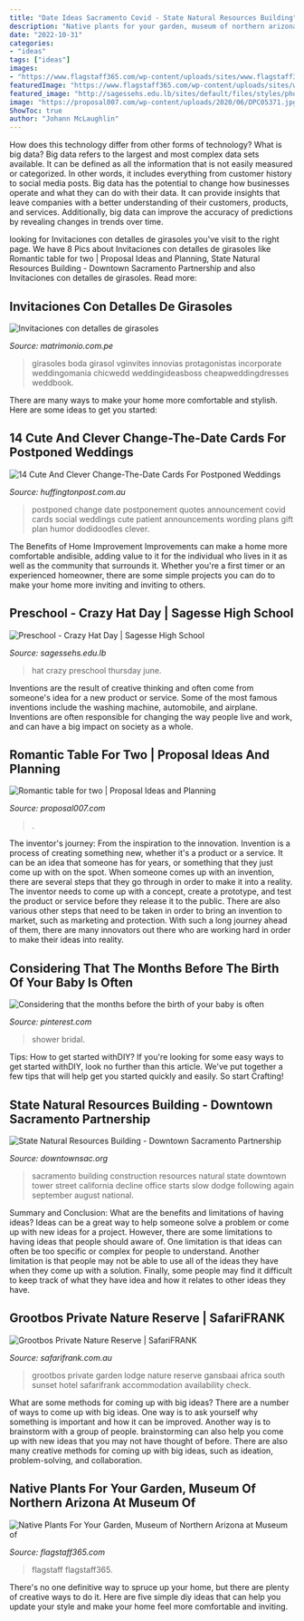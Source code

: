 ```yaml
---
title: "Date Ideas Sacramento Covid - State Natural Resources Building"
description: "Native plants for your garden, museum of northern arizona at museum of"
date: "2022-10-31"
categories:
- "ideas"
tags: ["ideas"]
images:
- "https://www.flagstaff365.com/wp-content/uploads/sites/www.flagstaff365.com/images/2020/04/event-featured-Wes-1587677503-scaled.jpeg"
featuredImage: "https://www.flagstaff365.com/wp-content/uploads/sites/www.flagstaff365.com/images/2020/04/event-featured-Wes-1587677503-scaled.jpeg"
featured_image: "http://sagessehs.edu.lb/sites/default/files/styles/photo_gallery_thumb__200x150_/public/photo-gallery/img_9629_resize.jpg?itok=iUM1CQeq"
image: "https://proposal007.com/wp-content/uploads/2020/06/DPC05371.jpg"
ShowToc: true
author: "Johann McLaughlin"
---
```



How does this technology differ from other forms of technology?
What is big data? Big data refers to the largest and most complex data sets available. It can be defined as all the information that is not easily measured or categorized. In other words, it includes everything from customer history to social media posts.
Big data has the potential to change how businesses operate and what they can do with their data. It can provide insights that leave companies with a better understanding of their customers, products, and services. Additionally, big data can improve the accuracy of predictions by revealing changes in trends over time.

	

		
looking for Invitaciones con detalles de girasoles you've visit to the right page. We have 8 Pics about Invitaciones con detalles de girasoles like Romantic table for two | Proposal Ideas and Planning, State Natural Resources Building - Downtown Sacramento Partnership and also Invitaciones con detalles de girasoles. Read more:
		
    
## Invitaciones Con Detalles De Girasoles

<img loading=lazy src="https://cdn0.matrimonio.com.pe/usr/5/4/5/6/cfb_135487.jpg" onerror="this.onerror=null;this.src='https://tse4.mm.bing.net/th?id=OIP.vDYA1IujbzJFVWMoOEm8-wHaF7&amp;pid=15.1';" alt="Invitaciones con detalles de girasoles">

_Source: matrimonio.com.pe_

>girasoles boda girasol vginvites innovias protagonistas incorporate weddingomania chicwedd weddingideasboss cheapweddingdresses weddbook. 

	

There are many ways to make your home more comfortable and stylish. Here are some ideas to get you started: 

    
## 14 Cute And Clever Change-The-Date Cards For Postponed Weddings

<img loading=lazy src="https://img.huffingtonpost.com/asset/5ece97942500007621eb236d.jpeg?ops=scalefit_960_noupscale" onerror="this.onerror=null;this.src='https://tse1.mm.bing.net/th?id=OIP.9rG9YptulmmiOxVyUcfeDAHaHa&amp;pid=15.1';" alt="14 Cute And Clever Change-The-Date Cards For Postponed Weddings">

_Source: huffingtonpost.com.au_

>postponed change date postponement quotes announcement covid cards social weddings cute patient announcements wording plans gift plan humor dodidoodles clever. 

	

The Benefits of Home Improvement
Improvements can make a home more comfortable andisible, adding value to it for the individual who lives in it as well as the community that surrounds it. Whether you're a first timer or an experienced homeowner, there are some simple projects you can do to make your home more inviting and inviting to others.

    
## Preschool - Crazy Hat Day | Sagesse High School

<img loading=lazy src="http://sagessehs.edu.lb/sites/default/files/styles/photo_gallery_thumb__200x150_/public/photo-gallery/img_9629_resize.jpg?itok=iUM1CQeq" onerror="this.onerror=null;this.src='https://tse3.mm.bing.net/th?id=OIP.5vLbNYhZLRDjBbOuyLoDxwHaFj&amp;pid=15.1';" alt="Preschool - Crazy Hat Day | Sagesse High School">

_Source: sagessehs.edu.lb_

>hat crazy preschool thursday june. 

	

Inventions are the result of creative thinking and often come from someone's idea for a new product or service. Some of the most famous inventions include the washing machine, automobile, and airplane. Inventions are often responsible for changing the way people live and work, and can have a big impact on society as a whole.

    
## Romantic Table For Two | Proposal Ideas And Planning

<img loading=lazy src="https://proposal007.com/wp-content/uploads/2020/06/DPC05371.jpg" onerror="this.onerror=null;this.src='https://tse2.mm.bing.net/th?id=OIP.8pQSVR2fTZcnjWAIwzo-lgHaLG&amp;pid=15.1';" alt="Romantic table for two | Proposal Ideas and Planning">

_Source: proposal007.com_

>. 

	

The inventor's journey: From the inspiration to the innovation.
Invention is a process of creating something new, whether it's a product or a service. It can be an idea that someone has for years, or something that they just come up with on the spot. When someone comes up with an invention, there are several steps that they go through in order to make it into a reality. The inventor needs to come up with a concept, create a prototype, and test the product or service before they release it to the public. There are also various other steps that need to be taken in order to bring an invention to market, such as marketing and protection. With such a long journey ahead of them, there are many innovators out there who are working hard in order to make their ideas into reality.

    
## Considering That The Months Before The Birth Of Your Baby Is Often

<img loading=lazy src="https://i.pinimg.com/736x/40/a1/8f/40a18f71be2d3e8b8022daf6a80587ff.jpg" onerror="this.onerror=null;this.src='https://tse4.mm.bing.net/th?id=OIP.D0bqn2Mo5X_SB-HNvHkhGAHaLH&amp;pid=15.1';" alt="Considering that the months before the birth of your baby is often">

_Source: pinterest.com_

>shower bridal. 

	

Tips: How to get started withDIY?
If you're looking for some easy ways to get started withDIY, look no further than this article. We've put together a few tips that will help get you started quickly and easily. So start Crafting!

    
## State Natural Resources Building - Downtown Sacramento Partnership

<img loading=lazy src="https://www.downtownsac.org/wp-content/uploads/2017/07/P-Street-Office-1.jpg" onerror="this.onerror=null;this.src='https://tse1.mm.bing.net/th?id=OIP.N1ultnhjXWjuw4n1rO1yIQHaEK&amp;pid=15.1';" alt="State Natural Resources Building - Downtown Sacramento Partnership">

_Source: downtownsac.org_

>sacramento building construction resources natural state downtown tower street california decline office starts slow dodge following again september august national. 

	

Summary and Conclusion: What are the benefits and limitations of having ideas?
Ideas can be a great way to help someone solve a problem or come up with new ideas for a project. However, there are some limitations to having ideas that people should aware of. One limitation is that ideas can often be too specific or complex for people to understand. Another limitation is that people may not be able to use all of the ideas they have when they come up with a solution. Finally, some people may find it difficult to keep track of what they have idea and how it relates to other ideas they have.

    
## Grootbos Private Nature Reserve | SafariFRANK

<img loading=lazy src="https://safarifrank.com.au/wp-content/uploads/2018/10/grootbos-sunset.jpg" onerror="this.onerror=null;this.src='https://tse2.mm.bing.net/th?id=OIP.hXjj72vQ2eOHX7ahMEMmcgHaE7&amp;pid=15.1';" alt="Grootbos Private Nature Reserve | SafariFRANK">

_Source: safarifrank.com.au_

>grootbos private garden lodge nature reserve gansbaai africa south sunset hotel safarifrank accommodation availability check. 

	

What are some methods for coming up with big ideas?
There are a number of ways to come up with big ideas. One way is to ask yourself why something is important and how it can be improved. Another way is to brainstorm with a group of people. brainstorming can also help you come up with new ideas that you may not have thought of before. There are also many creative methods for coming up with big ideas, such as ideation, problem-solving, and collaboration.

    
## Native Plants For Your Garden, Museum Of Northern Arizona At Museum Of

<img loading=lazy src="https://www.flagstaff365.com/wp-content/uploads/sites/www.flagstaff365.com/images/2020/04/event-featured-Wes-1587677503-scaled.jpeg" onerror="this.onerror=null;this.src='https://tse1.mm.bing.net/th?id=OIP.jXnM9Pi5TdfDWJx6rCg_WgHaFj&amp;pid=15.1';" alt="Native Plants For Your Garden, Museum of Northern Arizona at Museum of">

_Source: flagstaff365.com_

>flagstaff flagstaff365. 

	

There's no one definitive way to spruce up your home, but there are plenty of creative ways to do it. Here are five simple diy ideas that can help you update your style and make your home feel more comfortable and inviting.

